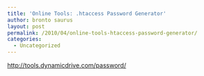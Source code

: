```yaml
---
title: 'Online Tools: .htaccess Password Generator'
author: bronto saurus
layout: post
permalink: /2010/04/online-tools-htaccess-password-generator/
categories:
  - Uncategorized
---
```

<http://tools.dynamicdrive.com/password/>